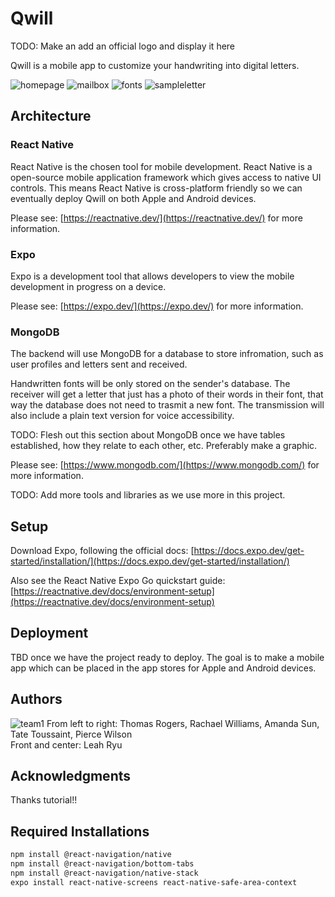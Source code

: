 # Qwill

TODO: Make an add an official logo and display it here

Qwill is a mobile app to customize your handwriting into digital letters. <br>

![homepage](https://user-images.githubusercontent.com/67716136/216882499-6d6f2f69-205a-4947-8352-9b44847b9ec0.JPG)
![mailbox](https://user-images.githubusercontent.com/67716136/216882575-8a990e8c-294e-4e22-9c29-3ec77b50342c.JPG)
![fonts](https://user-images.githubusercontent.com/67716136/216883213-fe6d7e58-74c2-47c2-b76d-021a052eb7fe.JPG)
![sampleletter](https://user-images.githubusercontent.com/67716136/216883200-e9552c38-7459-4fad-bdbe-0dbeeaf2a404.JPG)

## Architecture

### React Native
React Native is the chosen tool for mobile development. React Native is a open-source mobile application framework which gives access to native UI controls. This means React Native is cross-platform friendly so we can eventually deploy Qwill on both Apple and Android devices.

Please see: [https://reactnative.dev/](https://reactnative.dev/) for more information.

### Expo
Expo is a development tool that allows developers to view the mobile development in progress on a device.

Please see: [https://expo.dev/](https://expo.dev/) for more information.

### MongoDB
The backend will use MongoDB for a database to store infromation, such as user profiles and letters sent and received.

Handwritten fonts will be only stored on the sender's database. The receiver will get a letter that just has a photo of their words in their font, that way the database does not need to trasmit a new font. The transmission will also include a plain text version for voice accessibility.

TODO: Flesh out this section about MongoDB once we have tables established, how they relate to each other, etc. Preferably make a graphic.

Please see: [https://www.mongodb.com/](https://www.mongodb.com/) for more information.

TODO: Add more tools and libraries as we use more in this project.

## Setup

Download Expo, following the official docs: [https://docs.expo.dev/get-started/installation/](https://docs.expo.dev/get-started/installation/)

Also see the React Native Expo Go quickstart guide: [https://reactnative.dev/docs/environment-setup](https://reactnative.dev/docs/environment-setup)

## Deployment

TBD once we have the project ready to deploy.
The goal is to make a mobile app which can be placed in the app stores for Apple and Android devices.

## Authors
![team1](https://user-images.githubusercontent.com/45802767/213886442-e6182d95-9df6-4775-bfa4-18b788df374b.jpg)
From left to right: Thomas Rogers, Rachael Williams, Amanda Sun, Tate Toussaint, Pierce Wilson <br>
Front and center: Leah Ryu <br>

## Acknowledgments
Thanks tutorial!!

## Required Installations
```bash
npm install @react-navigation/native
npm install @react-navigation/bottom-tabs
npm install @react-navigation/native-stack
expo install react-native-screens react-native-safe-area-context
```
